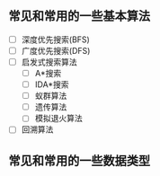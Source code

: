 ## 常见和常用的一些基本算法
- [ ] 深度优先搜索\(BFS\)
- [ ] 广度优先搜索\(DFS\)
- [ ] 启发式搜索算法
    - [ ] A*搜索
    - [ ] IDA*搜索
    - [ ] 蚁群算法
    - [ ] 遗传算法
    - [ ] 模拟退火算法
- [ ] 回溯算法
## 常见和常用的一些数据类型  
